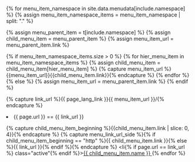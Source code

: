 {% for menu_item_namespace in site.data.menudata[include.namespace] %}
  {% assign menu_item_namespace_items = menu_item_namespace | split: "." %}

  {% assign menu_parent_item = t[include.namespace] %}
  {% assign child_menu_item = menu_parent_item %}
  {% assign menu_item_url = menu_parent_item.link %}

  {% if menu_item_namespace_items.size > 0 %}
    {% for hier_menu_item in menu_item_namespace_items %}
    {% assign child_menu_item = child_menu_item[hier_menu_item] %}
    {% capture menu_item_url %}{{menu_item_url}}{{child_menu_item.link}}{% endcapture %}
    {% endfor %}
  {% else %}
    {% assign menu_item_url = menu_parent_item.link %}
  {% endif %}

  {% capture link_url %}{{ page_lang_link }}{{ menu_item_url }}/{% endcapture %}

  <li>{{ page.url }} == {{ link_url }}</li>

  {% capture child_menu_item_beginning %}{{child_menu_item.link | slice: 0, 4}}{% endcapture %}
  {% capture menu_link_url_side %}{% if child_menu_item_beginning == "http" %}{{ child_menu_item.link }}{% else %}{{ link_url }}{% endif %}{% endcapture %}
<li{% if page.url == link_url %} class="active"{% endif %}><a href="{{ menu_link_url_side }}">{{ child_menu_item.name }} </a></li>
{% endfor %}